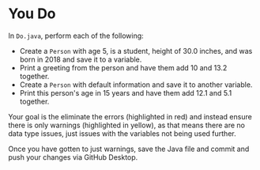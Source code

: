 # You Do

In `Do.java`, perform each of the following:

- Create a `Person` with age 5, is a student, height of 30.0 inches, and was born in 2018 and save it to a variable.
- Print a greeting from the person and have them add 10 and 13.2 together.
- Create a `Person` with default information and save it to another variable.
- Print this person's age in 15 years and have them add 12.1 and 5.1 together.

Your goal is the eliminate the errors (highlighted in red) and instead ensure there is only warnings (highlighted in yellow), as that means there are no data type issues, just issues with the variables not being used further.

Once you have gotten to just warnings, save the Java file and commit and push your changes via GitHub Desktop.
